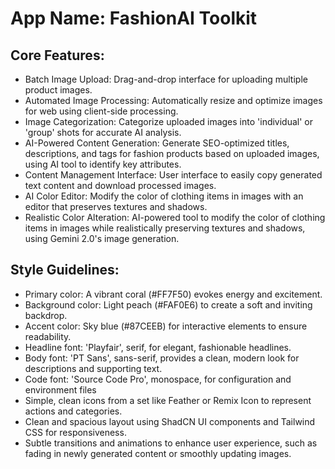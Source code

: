 # **App Name**: FashionAI Toolkit

## Core Features:

- Batch Image Upload: Drag-and-drop interface for uploading multiple product images.
- Automated Image Processing: Automatically resize and optimize images for web using client-side processing.
- Image Categorization: Categorize uploaded images into 'individual' or 'group' shots for accurate AI analysis.
- AI-Powered Content Generation: Generate SEO-optimized titles, descriptions, and tags for fashion products based on uploaded images, using AI tool to identify key attributes.
- Content Management Interface: User interface to easily copy generated text content and download processed images.
- AI Color Editor: Modify the color of clothing items in images with an editor that preserves textures and shadows.
- Realistic Color Alteration: AI-powered tool to modify the color of clothing items in images while realistically preserving textures and shadows, using Gemini 2.0's image generation.

## Style Guidelines:

- Primary color: A vibrant coral (#FF7F50) evokes energy and excitement.
- Background color: Light peach (#FAF0E6) to create a soft and inviting backdrop.
- Accent color: Sky blue (#87CEEB) for interactive elements to ensure readability.
- Headline font: 'Playfair', serif, for elegant, fashionable headlines.
- Body font: 'PT Sans', sans-serif, provides a clean, modern look for descriptions and supporting text.
- Code font: 'Source Code Pro', monospace, for configuration and environment files
- Simple, clean icons from a set like Feather or Remix Icon to represent actions and categories.
- Clean and spacious layout using ShadCN UI components and Tailwind CSS for responsiveness.
- Subtle transitions and animations to enhance user experience, such as fading in newly generated content or smoothly updating images.